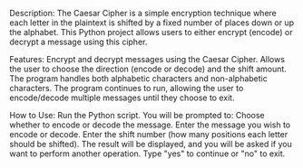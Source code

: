 Description:
The Caesar Cipher is a simple encryption technique where each letter in the plaintext is shifted by a fixed number of places down or up the alphabet. This Python project allows users to either encrypt (encode) or decrypt a message using this cipher.

Features:
Encrypt and decrypt messages using the Caesar Cipher.
Allows the user to choose the direction (encode or decode) and the shift amount.
The program handles both alphabetic characters and non-alphabetic characters.
The program continues to run, allowing the user to encode/decode multiple messages until they choose to exit.

How to Use:
Run the Python script.
You will be prompted to:
Choose whether to encode or decode the message.
Enter the message you wish to encode or decode.
Enter the shift number (how many positions each letter should be shifted).
The result will be displayed, and you will be asked if you want to perform another operation.
Type "yes" to continue or "no" to exit.
